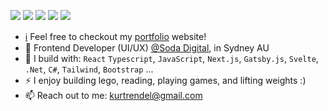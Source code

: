 [<img src="https://img.shields.io/badge/github-%2312100E.svg?&style=for-the-badge&logo=github&logoColor=white&color=black" />](https://github.com/kurttegerero)
[<img src="https://img.shields.io/badge/gitlab-%2312100E.svg?&style=for-the-badge&logo=gitlab&logoColor=white&color=9b51e0" />](https://github.com/kurttegerero)
[<img src="https://img.shields.io/badge/instagram-%2312100E.svg?&style=for-the-badge&logo=instagram&color=405DE6" />](https://www.instagram.com/mr_ktegerero) 
[<img src="https://img.shields.io/badge/linkedin-%230077B5.svg?&style=for-the-badge&logo=linkedin&logoColor=white" />](https://www.linkedin.com/in/ktegerero/)
[<img src="https://img.shields.io/badge/twitter-%230077B5.svg?&style=for-the-badge&logo=twitter&logoColor=white&color=FF0000" />](https://twitter.com/mr_ktegerero)

- [ℹ️](https://tegerero-v2.pages.dev/) 
Feel free to checkout my [portfolio](https://tegerero-v2.pages.dev/) website!
- 🏢 Frontend Developer (UI/UX) [@Soda Digital](https://www.sodadigital.com.au/), in Sydney AU
- 🧰 I build with: `React` `Typescript`, `JavaScript`, `Next.js`, `Gatsby.js`, `Svelte`,  `.Net`, `C#`, `Tailwind`, `Bootstrap` ...
- ⚡ I enjoy building lego, reading, playing games, and lifting weights :)
- 📫 Reach out to me: kurtrendel@gmail.com
